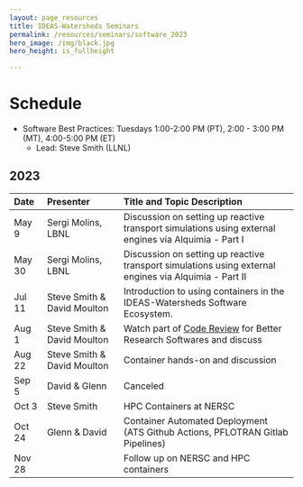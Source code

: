 ```yaml
---
layout: page_resources
title: IDEAS-Watersheds Seminars
permalink: /resources/seminars/software_2023
hero_image: /img/black.jpg
hero_height: is_fullheight

---
```


# Schedule
* Software Best Practices: Tuesdays 1:00-2:00 PM (PT), 2:00 - 3:00 PM (MT), 4:00-5:00 PM (ET)
  - Lead:  Steve Smith (LLNL)

## 2023

| Date      |   Presenter                            | Title and Topic Description                    |
|:----------|:---------------------------------------|:-----------------------------------------------|
| May 9    | Sergi Molins, LBNL  | Discussion on setting up reactive transport simulations using external engines via Alquimia - Part I |
| May 30    | Sergi Molins, LBNL  | Discussion on setting up reactive transport simulations using external engines via Alquimia - Part II |
| Jul 11| Steve Smith & David Moulton| Introduction to using containers in the IDEAS-Watersheds Software Ecosystem.|
|Aug 1| Steve Smith & David Moulton | Watch part of [Code Review](https://www.youtube.com/watch?v=jsIheafEaD8) for Better Research Softwares and discuss|
|Aug 22| Steve Smith & David Moulton| Container hands-on and discussion|
|Sep 5| David & Glenn| Canceled|
|Oct 3| Steve Smith |HPC Containers at NERSC|
|Oct 24| Glenn & David| Container Automated Deployment (ATS Github Actions, PFLOTRAN Gitlab Pipelines)|
|Nov 28| | Follow up on NERSC and HPC containers|